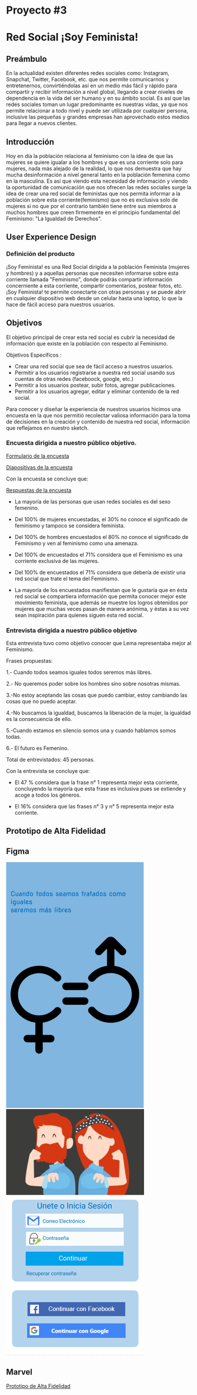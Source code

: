 # Proyecto #3 
# Red Social ¡Soy Feminista!

## Preámbulo

En la actualidad existen diferentes redes sociales como: Instagram, Snapchat, Twitter, Facebook, etc. que nos permite comunicarnos y entretenernos, convirtiéndolas así en un medio más fácil y rápido para compartir y recibir información a nivel global, llegando a crear niveles de dependencia en la vida del ser humano y en su ámbito social.
Es así que las redes sociales toman un lugar predominante es nuestras vidas, ya que nos permite relacionar a todo nivel y puede ser utilizada por cualquier persona, inclusive las pequeñas y grandes empresas han aprovechado estos medios para llegar a nuevos clientes.

## Introducción

Hoy en día la población relaciona al feminismo con la idea de que las mujeres se quiere igualar a los hombres y que es una corriente solo para mujeres, nada más alejado de la realidad, lo que nos demuestra que hay mucha desinformación a nivel general tanto en la población femenina como en la masculina. Es así que viendo esta necesidad de información y viendo la oportunidad  de comunicación que nos ofrecen las redes sociales surge la idea de crear una red social de feministas que nos permita informar a la población sobre esta corriente(feminismo) que no es exclusiva solo de mujeres si no que por el contrario también tiene entre sus miembros a muchos hombres que creen firmemente en el principio fundamental del Feminismo: "La Igualdad de Derechos".

 
## User Experience Design

### Definición del producto
   
¡Soy Feminista! es una Red Social dirigida a la población Feminista (mujeres y hombres) y a aquellas personas que necesiten informarse sobre esta corriente llamada "Feminismo", donde podrás compartir  información concerniente a esta corriente, compartir comentarios,  postear fotos, etc. 
¡Soy Feminista! te permite conectarte con otras personas y se puede abrir en cualquier dispositivo web desde un celular hasta una laptop, lo que la hace de fácil acceso para nuestros usuarios.

## Objetivos

El objetivo principal de crear esta red social es cubrir la necesidad de información que existe en la población con respecto al Feminismo.

Objetivos Específicos :

* Crear una red social que sea de fácil acceso a nuestros usuarios.
* Permitir a los usuarios registrarse a nuestra red social usando sus cuentas de otras redes (faceboock, google, etc.)
* Permitir a los usuarios postear, subir fotos, agregar publicaciones.
* Permitir a los usuarios agregar, editar y eliminar contenido de la red social.

Para conocer  y diseñar la experiencia de nuestros usuarios hicimos una encuesta en la que nos permitió recolectar valiosa información para la toma de decisiones en la creación y contenido de nuestra red social, información que reflejamos en nuestro sketch.

 ### Encuesta dirigida a nuestro público objetivo.

 [Formulario de la encuesta](https://goo.gl/forms/nH6J44ktEB3EFJ2u1)


[Diapositivas de la encuesta](https://docs.google.com/presentation/d/1TXodOMzJuyr6HXPFJmtdaHV36KRE1a4qwKhqLY6OO7o/edit?usp=sharing)


Con la encuesta se concluye que:

[Respuestas de la encuesta](https://docs.google.com/presentation/d/1bvA3PgIcO_3R3SkSEXE7szeh8Ji-qYcewsWSwfL3nFA/edit?usp=sharing)



* La mayoría de las personas que usan redes sociales es del sexo femenino.

* Del 100% de mujeres encuestadas, el 30% no conoce el significado de feminismo y tampoco se considera feminista.

* Del 100% de hombres encuestados el 80% no conoce el significado de Feminismo y ven al feminismo como  una amenaza.

* Del 100% de encuestados el 71% considera que el Feminismo es  una corriente exclusiva de las mujeres.

* Del 100% de encuestados el 71% considera que debería de existir una red social que trate el tema del Feminismo.

* La mayoría de los encuestados manifiestan que le gustaría que en ésta red social se compartiera información que permita conocer mejor este movimiento feminista, que además se muestre los logros obtenidos por mujeres que muchas veces pasan de manera anónima, y éstas a su vez sean inspiración para quienes siguen esta red social.

### Entrevista dirigida a nuestro público objetivo
Esta entrevista tuvo como objetivo conocer que Lema representaba mejor al Feminismo.

 Frases propuestas:

1.- Cuando todos seamos iguales todos seremos más libres.

2.- No queremos poder sobre los hombres sino sobre nosotras mismas.

 3.-No estoy aceptando las cosas que puedo cambiar, estoy cambiando las cosas que no       puedo aceptar.

 4.-No buscamos la igualdad, buscamos la liberación de la mujer, la igualdad es la consecuencia de ello.

 5.-Cuando estamos en silencio somos una y cuando hablamos somos todas.

 6.- El futuro es Femenino.

Total de entrevistados: 45 personas.

 Con la entrevista se concluye que:

 * El 47 % considera que la frase n° 1 representa mejor esta corriente, concluyendo la mayoría que esta frase es inclusiva pues se extiende y acoge  a todos los géneros.

* El 16% considera que las frases n° 3 y n° 5 representa mejor esta corriente.

## Prototipo de Alta Fidelidad

## Figma

![nuevo1](image/nuevo1.png "nuevo1")
![nuevo2](image/nuevo2.png "nuevo2")


## Marvel

[Prototipo de Alta Fidelidad](https://marvelapp.com/32i460c)






